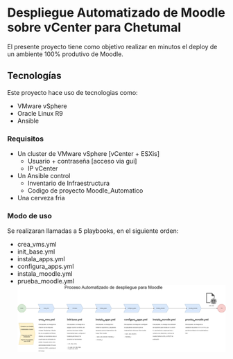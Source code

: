 # Despliegue Automatizado de Moodle sobre vCenter para Chetumal
El presente proyecto tiene como objetivo realizar en minutos el deploy de un ambiente 100% produtivo de Moodle.

## Tecnologías
Este proyecto hace uso de tecnologias como:
- VMware vSphere
- Oracle Linux R9
- Ansible

### Requisitos
- Un cluster de VMware vSphere [vCenter + ESXis]
    - Usuario + contraseña [acceso via gui]
    - IP vCenter
- Un Ansible control
    - Inventario de Infraestructura
    - Codigo de proyecto Moodle_Automatico
- Una cerveza fria
### Modo de uso
Se realizaran llamadas a 5 playbooks, en el siguiente orden:
- crea_vms.yml
- init_base.yml
- instala_apps.yml
- configura_apps.yml
- instala_moodle.yml
- prueba_moodle.yml
![](https://github.com/TICSSMX/Moodle-Automatico/blob/chetumal/Auto_moodle_proceso.jpg)
